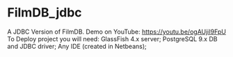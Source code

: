 # FilmDB_jdbc
A JDBC Version of FilmDB. 
Demo on YouTube: https://youtu.be/ogAUjiI9FpU
To Deploy project you will need: 
GlassFish 4.x server;
PostgreSQL 9.x DB and JDBC driver;
Any IDE (created in Netbeans);

